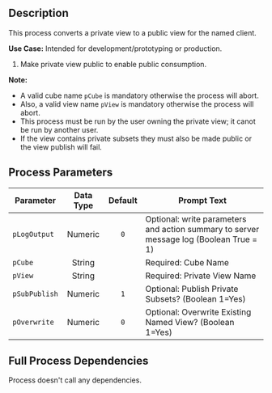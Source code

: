 ## Description
   
 This process converts a private view to a public view for the named client.  
      
**Use Case:**    Intended for development/prototyping or production.  
 1. Make private view public to enable public consumption.  
      
**Note:**     
 * A valid cube name `pCube` is mandatory otherwise the process will abort.  
 * Also, a valid view name `pView` is mandatory otherwise the process will abort.  
 * This process must be run by the user owning the private view; it canot be run by another user.  
 * If the view contains private subsets they must also be made public or the view publish will fail.  
## Process Parameters
  
|Parameter|Data Type|Default|Prompt Text|
  |---|:-:|:-:|---|
  |`pLogOutput`|Numeric|`0`|Optional: write parameters and action summary to server message log (Boolean True = 1)|
  |`pCube`|String||Required: Cube Name|
  |`pView`|String||Required: Private View Name|
  |`pSubPublish`|Numeric|`1`|Optional: Publish Private Subsets? (Boolean 1=Yes)|
  |`pOverwrite`|Numeric|`0`|Optional: Overwrite Existing Named View? (Boolean 1=Yes)|
  ## Full Process Dependencies
Process doesn't call any dependencies.  
